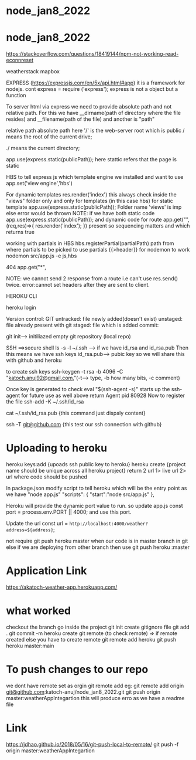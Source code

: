 # node_jan8_2022
# node_jan8_2022
https://stackoverflow.com/questions/18419144/npm-not-working-read-econnreset

weatherstack
mapbox


EXPRESS (https://expressjs.com/en/5x/api.html#app)
it is a framework for nodejs.
cont express = require ('express');
express is not a object  but a function

To server html via express we need to provide absolute path and not relative path.
For this we have __dirname(path of directory where the file resides) and __filename(path of the file)
and another is "path"

 <link rel='stylesheet' href='./css/styles.css'> relative path
 <link rel='stylesheet' href='/css/styles.css'> absolute path here '/' is the web-server root which is public
 / means the root of the current drive;

./ means the current directory;

app.use(express.static(publicPath)); here stattic refers that the page is static

HBS
to tell express js which template engine we installed and want to use
app.set('view engine','hbs')

For dynamic templates
res.render('index') this always check inside the "views" folder only and only for templates (in this case hbs)
for static template
app.use(express.static(publicPath));
Folder name 'views' is imp else error would be thrown
NOTE: if we have both static code
app.use(express.static(publicPath));
 and dynamic code for route
 app.get("",(req,res)=>{
    res.render('index');
})
present so sequencing matters and which returns true

working with partials in HBS
hbs.registerPartial(partialPath) path from where partials to be picked
to use partials {{>header}}
for nodemon to work
nodemon src/app.js -e js,hbs

404
app.get("*",

NOTE:
we cannot send 2 response from a route i.e
can't use res.send() twice. error:cannot set headers after they are sent to client.

HEROKU CLI

heroku login

Version control:
GIT
untracked: file newly added(doesn't exist)
unstaged: file already present with git
staged: file which is added
commit:

git init--> initiliazed empty git repository (local repo)

SSH ==>secure shell
 ls -s -l ~/.ssh --> if we have id_rsa and id_rsa.pub 
 Then this means we have ssh keys
 id_rsa.pub--> pubic key so we will share this with github and heroku

 to create ssh keys
 ssh-keygen -t rsa -b 4096 -C "katoch.anuj92@gmail.com,"(-t--> type, -b how many bits, -c comment)

 Once key is generated to check 
 eval "$(ssh-agent -s)" starts up the ssh-agent for future use as well
 above return
 Agent pid 80928
 Now to register the file
 ssh-add -K ~/.ssh/id_rsa


cat ~/.ssh/id_rsa.pub {this command just dispaly content}

ssh -T git@github.com {this test our ssh connection with github}

# Uploading to heroku
heroku keys:add {upoads ssh public key to heroku}
heroku create <project-name> {project name should be unique across all heroku project}
return 2 url 
1> live url
2> url where code should be pushed

In package.json
modify script to tell heroku which will be the entry point as we have "node app.js"
"scripts": {
    "start":"node src/app.js"
  },

Heroku will provide the dynamic port value to run.
so update app.js
const port = process.env.PORT || 4000;
and use this port.

Update the url
const url = `http://localhost:4000/weather?address=${address}`;
 
 not require
git push heroku master when our code is in master branch in git else if we are deploying from other branch then use
git push heroku <branch name>:master
# Application Link
https://akatoch-weather-app.herokuapp.com/
# what worked
checkout the branch
go inside the project
git init
create gitignore file 
git add .
git commit -m 
heroku create <app name>
git remote (to check remote) => if remote created else you have to create remote
git remote add heroku <url>
git push heroku master:main

# To push changes to our repo
we dont have remote set as orgin
git remote add <remote name> <repo url>
eg: git remote add origin git@github.com:katoch-anuj/node_jan8_2022.git
git push origin master:weatherAppIntegartion
this will produce erro as we have a readme file

# Link
https://jdhao.github.io/2018/05/16/git-push-local-to-remote/
git push -f origin master:weatherAppIntegartion